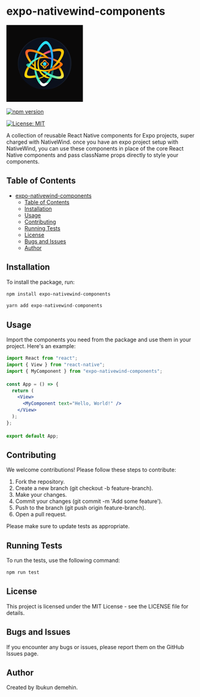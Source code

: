 # expo-nativewind-components

<img src='https://raw.githubusercontent.com/hokagedemehin/expo-nativewind-components/main/play_store_512.png' alt='package logo' width='200' />

<!-- ![package logo](https://raw.githubusercontent.com/hokagedemehin/expo-nativewind-components/main/play_store_512.png) -->

[![npm version](https://badge.fury.io/js/expo-nativewind-components.svg)](https://badge.fury.io/js/expo-nativewind-components)

[![License: MIT](https://img.shields.io/badge/License-MIT-yellow.svg)](https://opensource.org/licenses/MIT)

A collection of reusable React Native components for Expo projects, super charged with NativeWind. once you have an expo project setup with NativeWind, you can use these components in place of the core React Native components and pass className props directly to style your components.

## Table of Contents

- [expo-nativewind-components](#expo-nativewind-components)
  - [Table of Contents](#table-of-contents)
  - [Installation](#installation)
  - [Usage](#usage)
  - [Contributing](#contributing)
  - [Running Tests](#running-tests)
  - [License](#license)
  - [Bugs and Issues](#bugs-and-issues)
  - [Author](#author)

## Installation

To install the package, run:

```sh
npm install expo-nativewind-components
```

```js
yarn add expo-nativewind-components
```

## Usage

Import the components you need from the package and use them in your project. Here's an example:

```jsx
import React from "react";
import { View } from "react-native";
import { MyComponent } from "expo-nativewind-components";

const App = () => {
  return (
    <View>
      <MyComponent text="Hello, World!" />
    </View>
  );
};

export default App;
```

## Contributing

We welcome contributions! Please follow these steps to contribute:

1. Fork the repository.
2. Create a new branch (git checkout -b feature-branch).
3. Make your changes.
4. Commit your changes (git commit -m 'Add some feature').
5. Push to the branch (git push origin feature-branch).
6. Open a pull request.

Please make sure to update tests as appropriate.

## Running Tests

To run the tests, use the following command:

```sh
npm run test
```

## License

This project is licensed under the MIT License - see the LICENSE file for details.

## Bugs and Issues

If you encounter any bugs or issues, please report them on the GitHub Issues page.

## Author

Created by Ibukun demehin.
